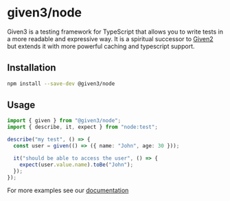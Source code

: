 # given3/node

Given3 is a testing framework for TypeScript that allows you to write tests in a more readable and expressive way.
It is a spiritual successor to [Given2](https://github.com/tatyshev/given2) but extends it with more powerful caching and typescript support.

## Installation

```bash
npm install --save-dev @given3/node
```

## Usage

```ts
import { given } from "@given3/node";
import { describe, it, expect } from "node:test";

describe("my test", () => {
  const user = given(() => ({ name: "John", age: 30 }));

  it("should be able to access the user", () => {
    expect(user.value.name).toBe("John");
  });
});
```

For more examples see our [documentation](https://github.com/chris-pardy/given3)
